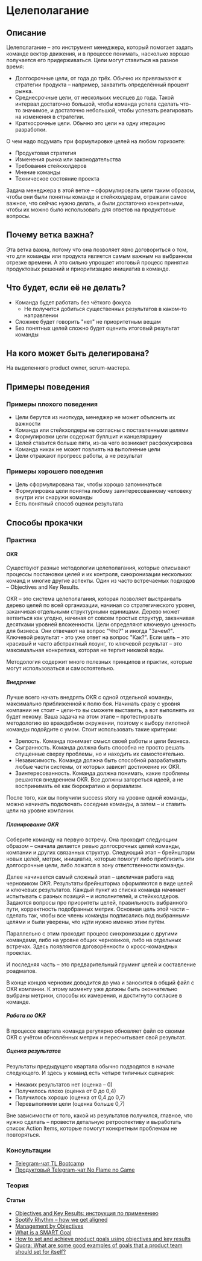 # Целеполагание
## Описание
Целеполагание – это инструмент менеджера, который помогает задать команде вектор движения, и в процессе понимать, насколько хорошо получается его придерживаться. Цели могут ставиться на разное время:
- Долгосрочные цели, от года до трёх. Обычно их привязывают к стратегии продукта – например, захватить определённый процент рынка.
- Среднесрочные цели, от нескольких месяцев до года. Такой интервал достаточно большой, чтобы команда успела сделать что-то значимое, и достаточно небольшой, чтобы успевать реагировать на изменения в стратегии.
- Краткосрочные цели. Обычно это цели на одну итерацию разработки.

О чем надо подумать при формулировке целей на любом горизонте:
- Продуктовая стратегия
- Изменения рынка или законодательства
- Требования стейкхолдеров
- Мнение команды
- Техническое состояние проекта

Задача менеджера в этой ветке – сформулировать цели таким образом, чтобы они были понятны команде и стейкхолдерам, отражали самое важное, что сейчас нужно делать, и были достаточно конкретными, чтобы их можно было использовать для ответов на продуктовые вопросы.

## Почему ветка важна?
Эта ветка важна, потому что она позволяет явно договориться о том, что для команды или продукта является самым важным на выбранном отрезке времени. А это сильно упрощает итоговый процесс принятия продуктовых решений и приоритизацию инициатив в команде.

## Что будет, если её не делать?
- Команда будет работать без чёткого фокуса
    - Не получится добиться существенных результатов в каком-то направлении
- Сложнее будет говорить "нет" не приоритетным вещам
- Без понятных целей сложно будет оценить итоговый результат команды

## На кого может быть делегирована?
На выделенного product owner, scrum-мастера.

## Примеры поведения
### Примеры плохого поведения
- Цели берутся из ниоткуда, менеджер не может объяснить их важности
- Команда или стейкхолдеры не согласны с поставленными целями
- Формулировки цели содержат буллшит и канцелярщину
- Целей ставится больше пяти, из-за чего возникает расфокусировка
- Команда никак не может повлиять на выполнение цели
- Цели отражают прогресс работы, а не результат

### Примеры хорошего поведения
- Цель сформулирована так, чтобы хорошо запоминаться
- Формулировка цели понятна любому заинтересованному человеку внутри или снаружи команды
- Есть понятный способ оценки результата

## Способы прокачки
### Практика
#### OKR
Существуют разные методологии целеполагания, которые описывают процессы постановки целей и их контроля, синхронизации нескольких команд и многие другие аспекты. Один из часто встречаемых подходов – Objectives and Key Results. 

OKR – это система целеполагания, которая позволяет выстраивать дерево целей по всей организации, начиная со стратегического уровня, заканчивая отдельными структурными единицами. Дерево может ветвиться как угодно, начиная от совсем простых структур, заканчивая десятками уровней вложенности. Цели определяют ключевую ценность для бизнеса. Они отвечают на вопрос "Что?" и иногда "Зачем?". Ключевой результат - это уже ответ на вопрос "Как?". Если цель – это красивый и часто абстрактный лозунг, то ключевой результат – это максимальная конкретика, которая не терпит никакой воды.

Методология содержит много полезных принципов и практик, которые могут использоваться и самостоятельно.

##### Внедрение
Лучше всего начать внедрять OKR с одной отдельной команды, максимально приближенной к полю боя. Начинать сразу с уровня компании не стоит – цели-то вы сможете выставить, а вот выполнять их будет некому. Ваша задача на этом этапе – протестировать методологию во враждебном окружении, поэтому к выбору пилотной команды подойдите с умом. Стоит использовать такие критерии:
-  Зрелость. Команда понимает смысл своей работы и цели бизнеса.
-  Сыгранность. Команда должна быть способна не просто решать спущенные сверху проблемы, но и находить их самостоятельно.
-  Независимость. Команда должна быть способной разрабатывать любые части системы, от которых зависит достижение их OKR.
-  Заинтересованность. Команда должна понимать, какие проблемы решаются внедрением OKR. Все должны загореться идеей, а не воспринимать её как бюрократию и формализм.

После того, как вы получили success story на уровне одной команды, можно начинать подключать соседние команды, а затем – и ставить цели на уровне компании.

##### Планирование OKR
Соберите команду на первую встречу. Она проходит следующим образом – сначала делается ревью долгосрочных целей команды, компании и других связанных структур. Следующий этап – брейншторм новых целей, метрик, инициатив, которые помогут либо приблизить эти долгосрочные цели, либо ложатся в зону ответственности команды.

Далее начинается самый сложный этап – цикличная работа над черновиком OKR. Результаты брейншторма оформляются в виде целей и ключевых результатов. Каждый пункт из списка команда начинает испытывать с разных позиций – и исполнителей, и стейкхолдеров. Задаются вопросы про приоритеты целей, правильность выбранного пути, корректность подобранных метрик. Основная цель этой части – сделать так, чтобы все члены команды подписались под выбранными целями и были уверены, что идти нужно именно этим путём. 

Параллельно с этим проходит процесс синхронизации с другими командами, либо на уровне общих черновиков, либо на отдельных встречах. Здесь появляются договорённости о кросс-командных проектах. 

И последняя часть – это предварительный груминг целей и составление роадмапов.

В конце концов черновик доводится до ума и заносится в общий файл с OKR компании. К этому моменту уже должны быть окончательно выбраны метрики, способы их измерения, и достигнуто согласие в команде.

##### Работа по OKR
В процессе квартала команда регулярно обновляет файл со своими OKR с учётом обновлённых метрик и пересчитывает свой результат.

##### Оценка результатов
Результаты предыдущего квартала обычно подводятся в начале следующего. И здесь у команд есть четыре типичных сценария: 
- Никаких результатов нет (оценка – 0)
- Получилось плохо (оценка от 0 до 0,4)
- Получилось хорошо (оценка от 0,4 до 0,7)
- Перевыполнили цели (оценка больше 0,7)

Вне зависимости от того, какой из результатов получился, главное, что нужно сделать – провести детальную ретроспективу и выработать список Action Items, которые помогут конкретным проблемам не повторяться.

### Консультации
- [Telegram-чат TL Bootcamp](https://tlinks.run/tlbootcamp)
- [Продуктовый Telegram-чат No Flame no Game](https://t.me/joinchat/BrfI2UHjvA2HbQNSW4Irog)

### Теория
#### Статьи
- [Objectives and Key Results: инструкция по применению](https://habr.com/ru/company/avito/blog/449426/)
- [Spotify Rhythm – how we get aligned](https://blog.crisp.se/2016/06/08/henrikkniberg/spotify-rhythm)
- [Management by Objectives](https://hbr.org/2003/01/management-by-whose-objectives)
- [What is a SMART Goal](https://corporatefinanceinstitute.com/resources/knowledge/other/smart-goal/)
- [How to set and achieve product goals using objectives and key results](https://roadmunk.com/guides/set-product-specific-goals-using-objectives-and-key-results/)
- [Quora: What are some good examples of goals that a product team should set for itself?](https://www.quora.com/What-are-some-good-examples-of-goals-that-a-product-team-should-set-for-itself)
